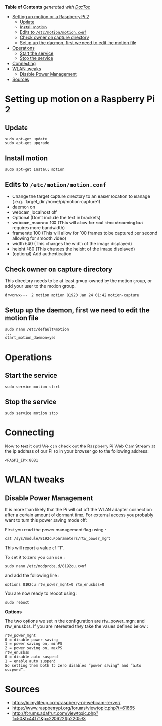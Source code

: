 <!-- START doctoc generated TOC please keep comment here to allow auto update -->
<!-- DON'T EDIT THIS SECTION, INSTEAD RE-RUN doctoc TO UPDATE -->
**Table of Contents**  *generated with [DocToc](https://github.com/thlorenz/doctoc)*

- [Setting up motion on a Raspberry Pi 2](#setting-up-motion-on-a-raspberry-pi-2)
  - [Update](#update)
  - [Install motion](#install-motion)
  - [Edits to `/etc/motion/motion.conf`](#edits-to-etcmotionmotionconf)
  - [Check owner on capture directory](#check-owner-on-capture-directory)
  - [Setup up the daemon, first we need to edit the motion file](#setup-up-the-daemon-first-we-need-to-edit-the-motion-file)
- [Operations](#operations)
  - [Start the service](#start-the-service)
  - [Stop the service](#stop-the-service)
- [Connecting](#connecting)
- [WLAN tweaks](#wlan-tweaks)
  - [Disable Power Management](#disable-power-management)
- [Sources](#sources)

<!-- END doctoc generated TOC please keep comment here to allow auto update -->

# Setting up motion on a Raspberry Pi 2

## Update
```
sudo apt-get update
sudo apt-get upgrade
```

## Install motion
```
sudo apt-get install motion
```
## Edits to `/etc/motion/motion.conf`

* Change the target capture directory to an easier location to manage (.e.g. `target_dir /home/pi/motion-capture1)
* daemon on
* webcam_localhost off
* Optional (Don’t include the text in brackets)
* webcam_maxrate 100 (This will allow for real-time streaming but requires more bandwidth)
* framerate 100 (This will allow for 100 frames to be captured per second allowing for smooth video)
* width 640 (This changes the width of the image displayed)
* height 480 (This changes the height of the image displayed)
* (optional) Add authentication

## Check owner on capture directory

This directory needs to be at least group-owned by the motion group, or add your user to the motion group.
```
drwxrwx---  2 motion motion 81920 Jan 24 01:42 motion-capture
```

## Setup up the daemon, first we need to edit the motion file
```
sudo nano /etc/default/motion
...
start_motion_daemon=yes
```

# Operations

## Start the service
```
sudo service motion start
```

## Stop the service
```
sudo service motion stop
```

# Connecting

Now to test it out! We can check out the Raspberry Pi Web Cam Stream at the ip address of our Pi so in your browser go to the following address:
```
<RASPI_IP>:8081
```

# WLAN tweaks

## Disable Power Management
It is more than likely that the Pi will cut off the WLAN adapter connection after a certain amount of dormant time. For external access you probably want to turn this power saving mode off:

First you read the power management flag using :

```
cat /sys/module/8192cu/parameters/rtw_power_mgnt
```

This will report a value of “1”.

To set it to zero you can use :
```
sudo nano /etc/modprobe.d/8192cu.conf
```

and add the following line :

```
options 8192cu rtw_power_mgnt=0 rtw_enusbss=0
```

You are now ready to reboot using :

```
sudo reboot
```

**Options**

The two options we set in the configuration are rtw_power_mgnt and rtw_enusbss. If you are interested they take the values defined below :

```
rtw_power_mgnt
0 = disable power saving
1 = power saving on, minPS
2 = power saving on, maxPS
rtw_enusbss
0 = disable auto suspend
1 = enable auto suspend
So setting them both to zero disables “power saving” and “auto suspend”.
```

# Sources

* https://pimylifeup.com/raspberry-pi-webcam-server/
* https://www.raspberrypi.org/forums/viewtopic.php?t=61665
* http://forums.adafruit.com/viewtopic.php?f=50&t=44171&p=220622#p220593
